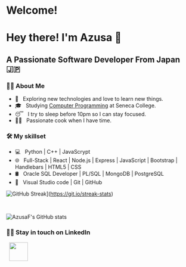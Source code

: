 # Welcome! 
<h1> Hey there! I'm Azusa 👋 </h1>
<h2> A Passionate Software Developer From Japan 🇯🇵</h2>
<h3> 🧑‍💻 About Me </h3>

- 🤔 &nbsp; Exploring new technologies and love to learn new things. 
- 🎓 &nbsp; Studying [Computer Programming](https://www.senecacollege.ca/programs/fulltime/CPP.html) at Seneca College. 
- 😴 &nbsp; I try to sleep before 10pm so I can stay focused. 
- 🧑‍🍳 &nbsp; Passionate cook when I have time. 

<h3>🛠 My skillset</h3>

- 💻 &nbsp; Python | C++ | JavaScrypt 
- 🌐 &nbsp; Full-Stack | React | Node.js | Express | JavaScript | Bootstrap | Handlebars | HTML5 | CSS  
- 🛢 &nbsp; Oracle SQL Developer | PL/SQL | MongoDB | PostgreSQL 
- 🔧 &nbsp; Visual Studio code | Git | GitHub 

![GitHub Streak](https://github-readme-streak-stats.herokuapp.com?user=AzusaF&theme=submarine-flowers&border_radius=5&fire=DD701B)](https://git.io/streak-stats)

<br>

![AzusaF's GitHub stats](https://github-readme-stats.vercel.app/api?username=AzusaF&count_private=true)

<h3> 🤝🏻 Stay in touch on LinkedIn </h3>

<p>
&nbsp; <a href="https://www.linkedin.com/in/azusafukuda/" target="_blank" rel="noopener noreferrer"><img src="https://user-images.githubusercontent.com/95828247/214724517-dca6921b-0cb5-4309-866c-28bb8605a297.png" width="50" /></a>
</p>
